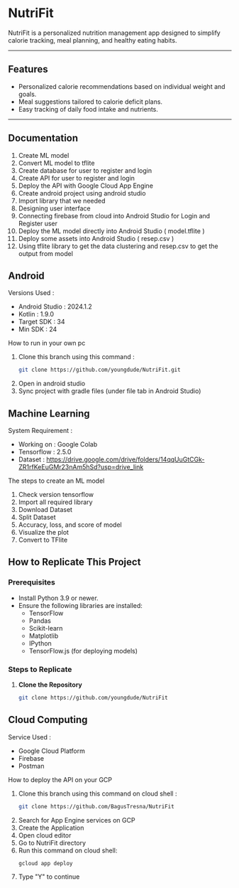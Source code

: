 # NutriFit

NutriFit is a personalized nutrition management app designed to simplify calorie tracking, meal planning, and healthy eating habits.

---

## Features
- Personalized calorie recommendations based on individual weight and goals.
- Meal suggestions tailored to calorie deficit plans.
- Easy tracking of daily food intake and nutrients.

---

## Documentation 
1. Create ML model
2. Convert ML model to tflite
3. Create database for user to register and login
4. Create API for user to register and login
5. Deploy the API with Google Cloud App Engine
6. Create android project using android studio
7. Import library that we needed
8. Designing user interface
9. Connecting firebase from cloud into Android Studio for Login and Register user
10. Deploy the ML model directly into Android Studio ( model.tflite )
11. Deploy some assets into Android Studio ( resep.csv )
12. Using tflite library to get the data clustering and resep.csv to get the output from model

## Android

Versions Used :

- Android Studio : 2024.1.2
- Kotlin : 1.9.0
- Target SDK : 34
- Min SDK : 24

How to run in your own pc 
1. Clone this branch using this command :
   ```bash
   git clone https://github.com/youngdude/NutriFit.git
2. Open in android studio
3. Sync project with gradle files (under file tab in Android Studio)

## Machine Learning

System Requirement :

- Working on : Google Colab
- Tensorflow : 2.5.0
- Dataset : https://drive.google.com/drive/folders/14qqUuGtCGk-ZR1rfKeEuGMr23nAm5hSd?usp=drive_link

The steps to create an ML model
1. Check version tensorflow
2. Import all required library
3. Download Dataset
4. Split Dataset
5. Accuracy, loss, and score of model
6. Visualize the plot
7. Convert to TFlite

## How to Replicate This Project

### Prerequisites
- Install Python 3.9 or newer.
- Ensure the following libraries are installed:
  - TensorFlow
  - Pandas
  - Scikit-learn
  - Matplotlib
  - IPython
  - TensorFlow.js (for deploying models)

### Steps to Replicate

1. **Clone the Repository**  
   ```bash
   git clone https://github.com/youngdude/NutriFit

## Cloud Computing

Service Used :

- Google Cloud Platform
- Firebase
- Postman

How to deploy the API on your GCP 
1. Clone this branch using this command on cloud shell :
   ```bash
   git clone https://github.com/BagusTresna/NutriFit
2. Search for App Engine services on GCP
3. Create the Application
4. Open cloud editor
5. Go to NutriFit directory
6. Run this command on cloud shell:
   ```bash
   gcloud app deploy
7. Type "Y" to continue
